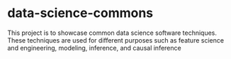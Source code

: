 # data-science-commons
This project is to showcase common data science software techniques. These techniques are used for different purposes such as feature science and engineering, modeling, inference, and causal inference
